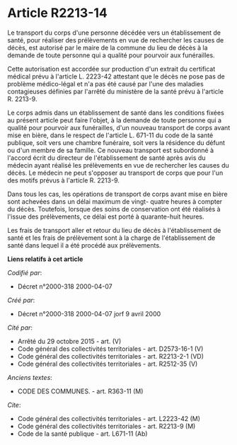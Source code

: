 # Article R2213-14

Le transport du corps d'une personne décédée vers un établissement de santé, pour réaliser des prélèvements en vue de
rechercher les causes de décès, est autorisé par le maire de la commune du lieu de décès à la demande de toute personne qui a
qualité pour pourvoir aux funérailles.

Cette autorisation est accordée sur production d'un extrait du certificat médical prévu à l'article L. 2223-42 attestant que
le décès ne pose pas de problème médico-légal et n'a pas été causé par l'une des maladies contagieuses définies par l'arrêté
du ministère de la santé prévu à l'article R. 2213-9.

Le corps admis dans un établissement de santé dans les conditions fixées au présent article peut faire l'objet, à la demande
de toute personne qui a qualité pour pourvoir aux funérailles, d'un nouveau transport de corps avant mise en bière, dans le
respect de l'article L. 671-11 du code de la santé publique, soit vers une chambre funéraire, soit vers la résidence du
défunt ou d'un membre de sa famille. Ce nouveau transport est subordonné à l'accord écrit du directeur de l'établissement de
santé après avis du médecin ayant réalisé les prélèvements en vue de rechercher les causes du décès. Le médecin ne peut
s'opposer au transport de corps que pour l'un des motifs prévus à l'article R. 2213-9.

Dans tous les cas, les opérations de transport de corps avant mise en bière sont achevées dans un délai maximum de vingt-
quatre heures à compter du décès. Toutefois, lorsque des soins de conservation ont été réalisés à l'issue des prélèvements,
ce délai est porté à quarante-huit heures.

Les frais de transport aller et retour du lieu de décès à l'établissement de santé et les frais de prélèvement sont à la
charge de l'établissement de santé dans lequel il a été procédé aux prélèvements.

**Liens relatifs à cet article**

_Codifié par_:

  - Décret n°2000-318 2000-04-07

_Créé par_:

  - Décret n°2000-318 2000-04-07 jorf 9 avril 2000

_Cité par_:

  - Arrêté du 29 octobre 2015 - art. (V)
  - Code général des collectivités territoriales - art. D2573-16-1 (V)
  - Code général des collectivités territoriales - art. R2213-2-1 (VD)
  - Code général des collectivités territoriales - art. R2512-35 (V)

_Anciens textes_:

  - CODE DES COMMUNES. - art. R363-11 (M)

_Cite_:

  - Code général des collectivités territoriales - art. L2223-42 (M)
  - Code général des collectivités territoriales - art. R2213-9 (M)
  - Code de la santé publique - art. L671-11 (Ab)
